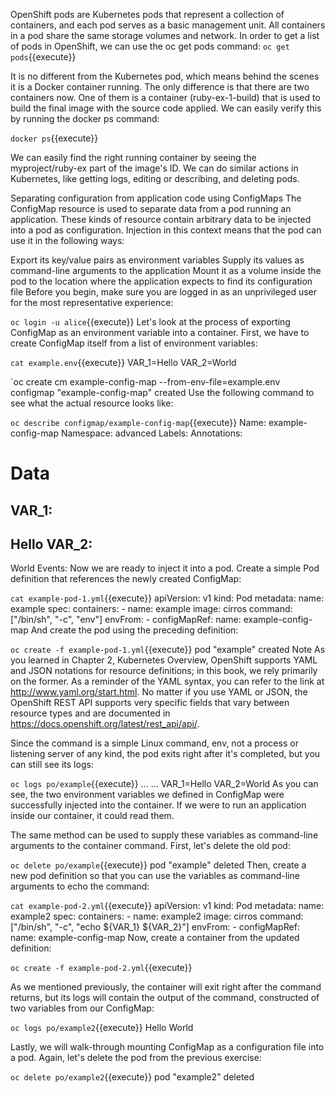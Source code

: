 OpenShift pods are Kubernetes pods that represent a collection of containers, and each pod serves as a basic management unit. All containers in a pod share the same storage volumes and network. In order to get a list of pods in OpenShift, we can use the oc get pods command:
`oc get pods`{{execute}}

It is no different from the Kubernetes pod, which means behind the scenes it is a Docker container running. The only difference is that there are two containers now. One of them is a container (ruby-ex-1-build) that is used to build the final image with the source code applied. We can easily verify this by running the docker ps command:

`docker ps`{{execute}}

We can easily find the right running container by seeing the myproject/ruby-ex part of the image's ID. We can do similar actions in Kubernetes, like getting logs, editing or describing, and deleting pods.

Separating configuration from application code using ConfigMaps
The ConfigMap resource is used to separate data from a pod running an application. These kinds of resource contain arbitrary data to be injected into a pod as configuration. Injection in this context means that the pod can use it in the following ways:

Export its key/value pairs as environment variables
Supply its values as command-line arguments to the application
Mount it as a volume inside the pod to the location where the application expects to find its configuration file
Before you begin, make sure you are logged in as an unprivileged user for the most representative experience:


`oc login -u alice`{{execute}}
Let's look at the process of exporting ConfigMap as an environment variable into a container. First, we have to create ConfigMap itself from a list of environment variables:


`cat example.env`{{execute}}
VAR_1=Hello
VAR_2=World

`oc create cm example-config-map --from-env-file=example.env
configmap "example-config-map" created
Use the following command to see what the actual resource looks like:


`oc describe configmap/example-config-map`{{execute}}
Name: example-config-map
Namespace: advanced
Labels: <none>
Annotations: <none>

Data
====
VAR_1:
----
Hello
VAR_2:
----
World
Events: <none>
Now we are ready to inject it into a pod. Create a simple Pod definition that references the newly created ConfigMap:


`cat example-pod-1.yml`{{execute}}
apiVersion: v1
kind: Pod
metadata:
  name: example
spec:
  containers:
    - name: example
      image: cirros
      command: ["/bin/sh", "-c", "env"]
      envFrom:
        - configMapRef:
            name: example-config-map
And create the pod using the preceding definition:


`oc create -f example-pod-1.yml`{{execute}}
pod "example" created
Note
As you learned in Chapter 2, Kubernetes Overview, OpenShift supports YAML and JSON notations for resource definitions; in this book, we rely primarily on the former. As a reminder of the YAML syntax, you can refer to the link at http://www.yaml.org/start.html. No matter if you use YAML or JSON, the OpenShift REST API supports very specific fields that vary between resource types and are documented in https://docs.openshift.org/latest/rest_api/api/.

Since the command is a simple Linux command, env, not a process or listening server of any kind, the pod exits right after it's completed, but you can still see its logs:


`oc logs po/example`{{execute}}
...
<output omitted>
...
VAR_1=Hello
VAR_2=World
As you can see, the two environment variables we defined in ConfigMap were successfully injected into the container. If we were to run an application inside our container, it could read them.

The same method can be used to supply these variables as command-line arguments to the container command. First, let's delete the old pod:


`oc delete po/example`{{execute}}
pod "example" deleted
Then, create a new pod definition so that you can use the variables as command-line arguments to echo the command:


`cat example-pod-2.yml`{{execute}}
apiVersion: v1
kind: Pod
metadata:
  name: example2
spec:
  containers:
    - name: example2
      image: cirros
      command: ["/bin/sh", "-c", "echo ${VAR_1} ${VAR_2}"]
      envFrom:
        - configMapRef:
            name: example-config-map
Now, create a container from the updated definition:


`oc create -f example-pod-2.yml`{{execute}}

As we mentioned previously, the container will exit right after the command returns, but its logs will contain the output of the command, constructed of two variables from our ConfigMap:

`oc logs po/example2`{{execute}}
Hello World

Lastly, we will walk-through mounting ConfigMap as a configuration file into a pod. Again, let's delete the pod from the previous exercise:


`oc delete po/example2`{{execute}}
pod "example2" deleted

